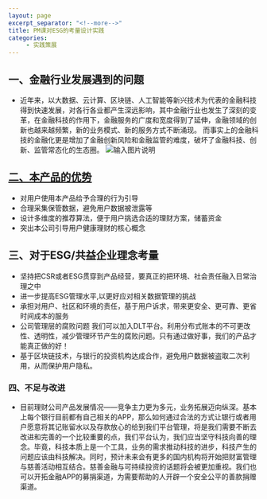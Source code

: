 ```yaml
---
layout: page
excerpt_separator: "<!--more-->"
title: PM课对ESG的考量设计实践
categories:
     - 实践策展
---  
```


## 一、金融行业发展遇到的问题
- 近年来，以大数据、云计算、区块链、人工智能等新兴技术为代表的金融科技得到快速发展，对各行各业都产生深远影响，其中金融行业也发生了深刻的变革，在金融科技的作用下，金融服务的广度和宽度得到了延伸，金融领域的创新也越来越频繁，新的业务模式、新的服务方式不断涌现。<!--more-->
而事实上的金融科技的金融化更是增加了金融创新风险和金融监管的难度，破坏了金融科技、创新、监管常态化的生态圈。
![输入图片说明](https://gitee.com/limiaohuang/Mywebsite/raw/gh-pages/assets/images/week9/jingrong1.png "在这里输入图片标题")
## [二、本产品的优势](https://gitee.com/PM_service_design/PM_service_design)
- 对用户使用本产品给予合理的行为引导
- 合理采集保管数据，避免用户数据被泄露等
- 设计多维度的推荐算法，便于用户挑选合适的理财方案，储蓄资金
- 突出本公司引导用户健康理财的核心概念

## 三、对于ESG/共益企业理念考量
- 坚持把CSR或者ESG贯穿到产品经营，要真正的把环境、社会责任融入日常治理之中
- 进一步提高ESG管理水平,以更好应对相关数据管理的挑战
- 承担对用户、社区和环境的责任，基于用户诉求，带来更安全、更可靠、更省时间成本的服务
- 公司管理层的腐败问题 我们可以加入DLT平台。利用分布式账本的不可更改性、透明性，减少管理环节产生的腐败问题。只有通过做好事，我们的产品才能真正做的好！
- 基于区块链技术，与银行的投资机构达成合作，避免用户数据被盗取二次利用，从而保护用户隐私。

### 四、不足与改进
- 目前理财公司产品发展情况——竞争主力更为多元，业务拓展迈向纵深。基本上每个银行目前都有自己相关的APP，那么如何通过合法的方式让银行或者用户愿意将其记账留水以及存款放心的给到我们平台管理，将是我们需要不断去改进和完善的一个比较重要的点，我们平台认为，我们应当坚守科技向善的理念。毕竟，科技本质上是一个工具，业务的需求推动科技的进步，科技产生的问题应该由科技解决。同时，预计未来会有更多的国内机构将开始把财富管理与慈善活动相互结合。慈善金融与可持续投资的话题将会被更加重视。我们也可以开拓金融APP的募捐渠道，为需要帮助的人开辟一个安全公平的善款捐赠渠道。
